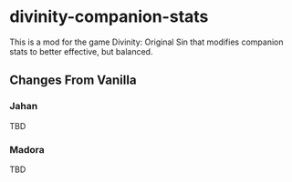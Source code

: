 # divinity-companion-stats

This is a mod for the game Divinity: Original Sin that modifies companion stats to better effective, but balanced.

## Changes From Vanilla

### Jahan
TBD

### Madora
TBD
